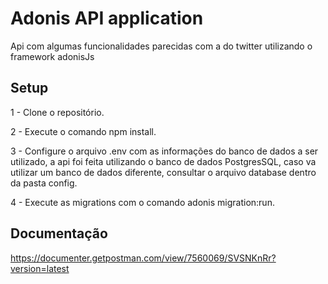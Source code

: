 # Adonis API application

Api com algumas funcionalidades parecidas com a do twitter utilizando o framework adonisJs

## Setup

1 - Clone o repositório.

2 - Execute o comando npm install.

3 - Configure o arquivo .env com as informações do banco de dados a ser utilizado, a api foi feita utilizando o banco de dados PostgresSQL, caso va utilizar um banco de dados diferente, consultar o arquivo database dentro da pasta config.

4 - Execute as migrations com o comando adonis migration:run.


## Documentação

https://documenter.getpostman.com/view/7560069/SVSNKnRr?version=latest



